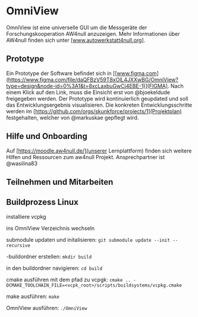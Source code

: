 # OmniView
OmniView ist eine universelle GUI um die Messgeräte der Forschungskooperation AW4null anzuzeigen. 
Mehr Informationen über AW4null finden sich unter [www.autowerkstatt4null.org].

## Prototype 
Ein Prototype der Software befindet sich in [[www.figma.com](https://www.figma.com/file/daQFBzV59T8xOlL4JXXwBG/OmniView?type=design&node-id=0%3A1&t=8xcLaxbuGwCj4EBE-1)](FIGMA). Nach einem Klick auf den Link, muss die Einsicht erst von @bjoekeldude freigegeben werden.
Der Prototype wird kontinuierlich geupdated und soll das Entwicklungsergebnis visualisieren. 
Die konkreten Entwicklungsschritte werden im [https://github.com/orgs/skunkforce/projects/1](Projektplan) festgehalten, welcher von @markuskae gepflegt wird.

## Hilfe und Onboarding
Auf [https://moodle.aw4null.de/](unserer Lernplattform) finden sich weitere Hilfen und Ressourcen zum aw4null Projekt. Ansprechpartner ist @wasilina83 

## Teilnehmen und Mitarbeiten


## Buildprozess Linux
installiere vcpkg

ins OmniView Verzeichnis wechseln

submodule updaten und initalisieren:
`git submodule update --init --recursive`

-buildordner erstellen:
`mkdir build`

in den buildordner navigieren:
`cd build`

cmake ausführen mit dem pfad zu vcpgk:
`cmake .. -DCMAKE_TOOLCHAIN_FILE=<vcpk_root>/scripts/buildsystems/vcpkg.cmake`

make ausführen:
`make`

OmniView ausführen:
`./OmniView`

